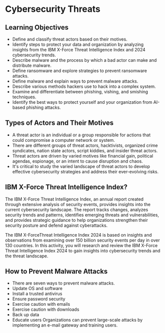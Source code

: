 # Cybersecurity Threats

## Learning Objectives
- Define and classify threat actors based on their motives.
- Identify steps to protect your data and organization by analyzing insights from the IBM X-Force Threat Intelligence Index and 2024 cybersecurity trends.
- Describe malware and the process by which a bad actor can make and distribute malware.
- Define ransomware and explore strategies to prevent ransomware attacks.
- Define malware and explain ways to prevent malware attacks.
- Describe various methods hackers use to hack into a complex system.
- Examine and differentiate between phishing, vishing, and smishing techniques.
- Identify the best ways to protect yourself and your organization from AI-based phishing attacks.

## Types of Actors and Their Motives
- A threat actor is an individual or a group responsible for actions that could compromise a computer network or system.
- There are different groups of threat actors, hacktivists, organized crime syndicates, nation state actors, script kiddies, and insider threat actors.
- Threat actors are driven by varied motives like financial gain, political agendas, espionage, or an intent to cause disruption and chaos.
- It's critical to study the varied landscape of threat actors to develop effective cybersecurity strategies and address their ever-evolving risks.

## IBM X-Force Threat Intelligence Index?
The IBM X-Force Threat Intelligence Index, an annual report created through extensive analysis of security events, provides insights into the current cybersecurity landscape. The report tracks changes, analyzes security trends and patterns, identifies emerging threats and vulnerabilities, and provides strategic guidance to help organizations strengthen their security posture and defend against cyberattacks.

The IBM X-ForceThreat Intelligence Index 2024 is based on insights and observations from examining over 150 billion security events per day in over 130 countries. In this activity, you will research and review the IBM X-Force Threat Intelligence Index 2024 to gain insights into cybersecurity trends and the threat landscape.

## How to Prevent Malware Attacks
- There are seven ways to prevent malware attacks.
- Update OS and software
- Install a trusted antivirus
- Ensure password security
- Exercise caution with emails
- Exercise caution with downloads
- Back up data
- Educate users
Organizations can prevent large-scale attacks by implementing an e-mail gateway and training users.
